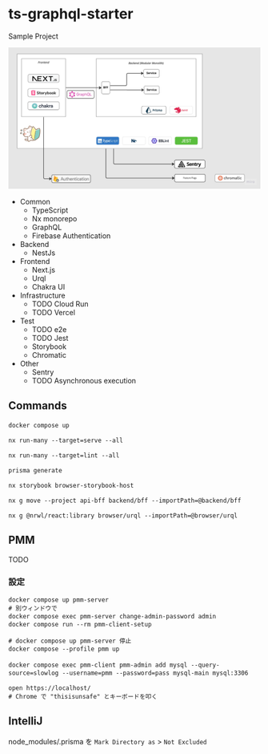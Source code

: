 # ts-graphql-starter

Sample Project

![overview](./docs/overview.jpg)


- Common
  - TypeScript 
  - Nx monorepo
  - GraphQL
  - Firebase Authentication
- Backend
  - NestJs
- Frontend
  - Next.js
  - Urql
  - Chakra UI
- Infrastructure
  - TODO Cloud Run
  - TODO Vercel
- Test
  - TODO e2e
  - TODO Jest
  - Storybook
  - Chromatic
- Other
  - Sentry
  - TODO Asynchronous execution

## Commands

```shell
docker compose up
```

```shell
nx run-many --target=serve --all
```

```shell
nx run-many --target=lint --all
```

```shell
prisma generate
```

```shell
nx storybook browser-storybook-host
```

```shell
nx g move --project api-bff backend/bff --importPath=@backend/bff
```

```shell
nx g @nrwl/react:library browser/urql --importPath=@browser/urql
```

## PMM

TODO

### 設定

```shell
docker compose up pmm-server
# 別ウィンドウで
docker compose exec pmm-server change-admin-password admin
docker compose run --rm pmm-client-setup

# docker compose up pmm-server 停止
docker compose --profile pmm up

docker compose exec pmm-client pmm-admin add mysql --query-source=slowlog --username=pmm --password=pass mysql-main mysql:3306
```

```shell
open https://localhost/
# Chrome で "thisisunsafe" とキーボードを叩く
```

## IntelliJ

node_modules/.prisma を
`Mark Directory as` > `Not Excluded`
